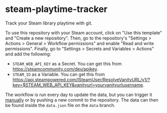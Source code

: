 # steam-playtime-tracker

Track your Steam library playtime with git.

To use this repository with your Steam account, click on "Use this template"
and "Create a new repository". Then, go to the repository's "Settings >
Actions > General > Workflow permissions" and enable "Read and write
permissions". Finally, go to "Settings > Secrets and Variables > Actions" and
add the following:

- `STEAM_WEB_API_KEY` as a Secret. You can get this from https://steamcommunity.com/dev/apikey.
- `STEAM_ID` as a Variable. You can get this from https://api.steampowered.com/ISteamUser/ResolveVanityURL/v1/?key=$STEAM_WEB_API_KEY&vanityurl=yourvanityurlusername.

The workflow is run every day to update the data, but you can trigger it
[manually][manual-workflow] or by pushing a new commit to the repository. The
data can then be found inside the `data.json` file on the `data` branch.

[manual-workflow]: https://docs.github.com/en/actions/managing-workflow-runs/manually-running-a-workflow
